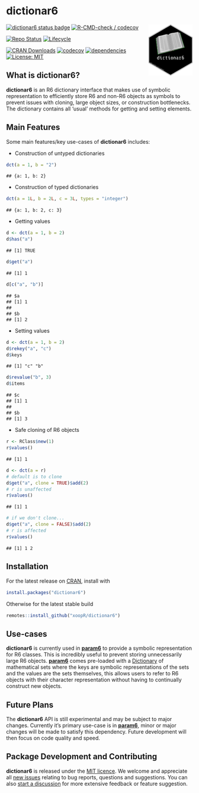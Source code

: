 dictionar6
================

<img src="man/figures/logo.png" align="right" alt="" width="120" />

[![dictionar6 status badge](https://raphaels1.r-universe.dev/badges/dictionar6)](https://raphaels1.r-universe.dev)
[![R-CMD-check /
codecov](https://github.com/xoopR/dictionar6/actions/workflows/check-covr.yml/badge.svg?branch=main)](https://github.com/xoopR/dictionar6/actions/workflows/check-covr.yml)

[![Repo
Status](https://www.repostatus.org/badges/latest/active.svg)](https://github.com/xoopR/dictionar6)
[![Lifecycle](https://lifecycle.r-lib.org/articles/figures/lifecycle-experimental.svg)](https://github.com/xoopR/dictionar6)

[![CRAN
Downloads](https://cranlogs.r-pkg.org/badges/grand-total/dictionar6)](https://cran.r-project.org/package=dictionar6)
[![codecov](https://codecov.io/gh/xoopR/dictionar6/branch/master/graph/badge.svg)](https://codecov.io/gh/xoopR/dictionar6)
[![dependencies](https://tinyverse.netlify.com/badge/dictionar6)](https://CRAN.R-project.org/package=dictionar6)
[![License:
MIT](https://img.shields.io/badge/License-MIT-yellow.svg)](https://opensource.org/licenses/MIT)

## What is dictionar6?

**dictionar6** is an R6 dictionary interface that makes use of symbolic
representation to efficiently store R6 and non-R6 objects as symbols to
prevent issues with cloning, large object sizes, or construction
bottlenecks. The dictionary contains all ‘usual’ methods for getting and
setting elements.

## Main Features

Some main features/key use-cases of **dictionar6** includes:

-   Construction of untyped dictionaries

``` r
dct(a = 1, b = "2")
```

    ## {a: 1, b: 2}

-   Construction of typed dictionaries

``` r
dct(a = 1L, b = 2L, c = 3L, types = "integer")
```

    ## {a: 1, b: 2, c: 3}

-   Getting values

``` r
d <- dct(a = 1, b = 2)
d$has("a")
```

    ## [1] TRUE

``` r
d$get("a")
```

    ## [1] 1

``` r
d[c("a", "b")]
```

    ## $a
    ## [1] 1
    ## 
    ## $b
    ## [1] 2

-   Setting values

``` r
d <- dct(a = 1, b = 2)
d$rekey("a", "c")
d$keys
```

    ## [1] "c" "b"

``` r
d$revalue("b", 3)
d$items
```

    ## $c
    ## [1] 1
    ## 
    ## $b
    ## [1] 3

-   Safe cloning of R6 objects

``` r
r <- RClass$new(1)
r$values()
```

    ## [1] 1

``` r
d <- dct(a = r)
# default is to clone
d$get("a", clone = TRUE)$add(2)
# r is unaffected
r$values()
```

    ## [1] 1

``` r
# if we don't clone...
d$get("a", clone = FALSE)$add(2)
# r is affected
r$values()
```

    ## [1] 1 2

## Installation

For the latest release on
[CRAN](https://CRAN.R-project.org/package=dictionar6), install with

``` r
install.packages("dictionar6")
```

Otherwise for the latest stable build

``` r
remotes::install_github("xoopR/dictionar6")
```

## Use-cases

**dictionar6** is currently used in
**[param6](https://CRAN.R-project.org/package=param6)** to provide a
symbolic representation for R6 classes. This is incredibly useful to
prevent storing unnecessarily large R6 objects.
**[param6](https://CRAN.R-project.org/package=param6)** comes pre-loaded
with a
[Dictionary](https://xoopr.github.io/dictionar6/reference/Dictionary.html)
of mathematical sets where the keys are symbolic representations of the
sets and the values are the sets themselves, this allows users to refer
to R6 objects with their character representation without having to
continually construct new objects.

## Future Plans

The **dictionar6** API is still experimental and may be subject to major
changes. Currently it’s primary use-case is in
**[param6](https://CRAN.R-project.org/package=param6)**, minor or major
changes will be made to satisfy this dependency. Future development will
then focus on code quality and speed.

## Package Development and Contributing

**dictionar6** is released under the [MIT
licence](https://opensource.org/licenses/MIT). We welcome and appreciate
all [new issues](https://github.com/xoopR/dictionar6/issues) relating to
bug reports, questions and suggestions. You can also [start a
discussion](https://github.com/xoopR/dictionar6/discussions) for more
extensive feedback or feature suggestion.
